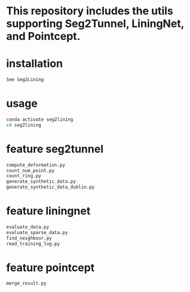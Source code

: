 # This repository includes the utils supporting Seg2Tunnel, LiningNet, and Pointcept.

# installation
```bash
See Seg2Lining
```

# usage
```bash
conda activate seg2lining
cd seg2lining
```

# feature seg2tunnel
```bash
compute_deformation.py
count_num_point.py
count_ring.py
generate_synthetic_data.py
generate_synthetic_data_dublin.py
```

# feature liningnet
```bash
evaluate_data.py
evaluate_sparse_data.py
find_neighbour.py
read_training_log.py
```

# feature pointcept
```bash
merge_result.py
```